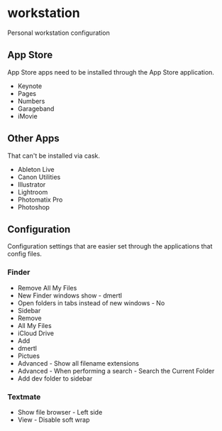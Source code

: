 # workstation

Personal workstation configuration

## App Store

App Store apps need to be installed through the App Store application.

- Keynote
- Pages
- Numbers
- Garageband
- iMovie

## Other Apps

That can't be installed via cask.

- Ableton Live
- Canon Utilities
- Illustrator
- Lightroom
- Photomatix Pro
- Photoshop

## Configuration

Configuration settings that are easier set through the applications that config files.

### Finder

- Remove All My Files
- New Finder windows show - dmertl
- Open folders in tabs instead of new windows - No
- Sidebar
 - Remove
  - All My Files
  - iCloud Drive
 - Add
  - dmertl
  - Pictues
- Advanced - Show all filename extensions
- Advanced - When performing a search - Search the Current Folder
- Add dev folder to sidebar

### Textmate

- Show file browser - Left side
- View - Disable soft wrap
